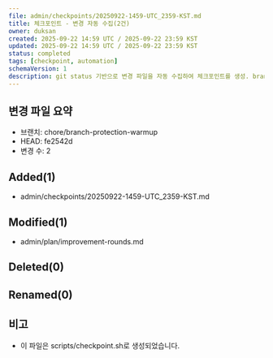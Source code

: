 ```yaml
---
file: admin/checkpoints/20250922-1459-UTC_2359-KST.md
title: 체크포인트 - 변경 자동 수집(2건)
owner: duksan
created: 2025-09-22 14:59 UTC / 2025-09-22 23:59 KST
updated: 2025-09-22 14:59 UTC / 2025-09-22 23:59 KST
status: completed
tags: [checkpoint, automation]
schemaVersion: 1
description: git status 기반으로 변경 파일을 자동 수집하여 체크포인트를 생성. branch=chore/branch-protection-warmup, head=fe2542d
---
```


## 변경 파일 요약
- 브랜치: chore/branch-protection-warmup
- HEAD: fe2542d
- 변경 수: 2

## Added(1)
- admin/checkpoints/20250922-1459-UTC_2359-KST.md

## Modified(1)
- admin/plan/improvement-rounds.md

## Deleted(0)

## Renamed(0)

## 비고
- 이 파일은 scripts/checkpoint.sh로 생성되었습니다.
